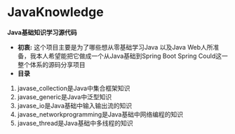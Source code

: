 # JavaKnowledge
**Java基础知识学习源代码**
- **初衷:** 这个项目主要是为了哪些想从零基础学习Java 以及Java Web人所准备，我本人希望能把它做成一个从Java基础到Spring Boot Spring Could这一整个体系的源码分享项目
- **目录**
1. javase_collection是Java中集合框架知识
2. javase_generic是Java中泛型知识
3. javase_io是Java基础中输入输出流的知识
4. javase_networkprogramming是Java基础中网络编程的知识
5. javase_thread是Java基础中多线程的知识
